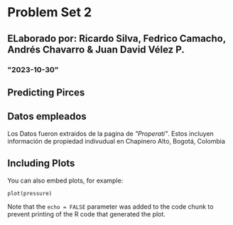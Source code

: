 
#  Problem Set 2
## ELaborado por: Ricardo Silva, Fedrico Camacho, Andrés Chavarro & Juan David Vélez P.
### "2023-10-30"

## Predicting Pirces


## Datos empleados

Los Datos fueron extraidos de la pagina de *"Properati"*. Estos incluyen información de propiedad indivudual en Chapinero Alto, Bogotá, Colombia

## Including Plots

You can also embed plots, for example:

```{r pressure, echo=FALSE}
plot(pressure)
```

Note that the `echo = FALSE` parameter was added to the code chunk to prevent printing of the R code that generated the plot.
